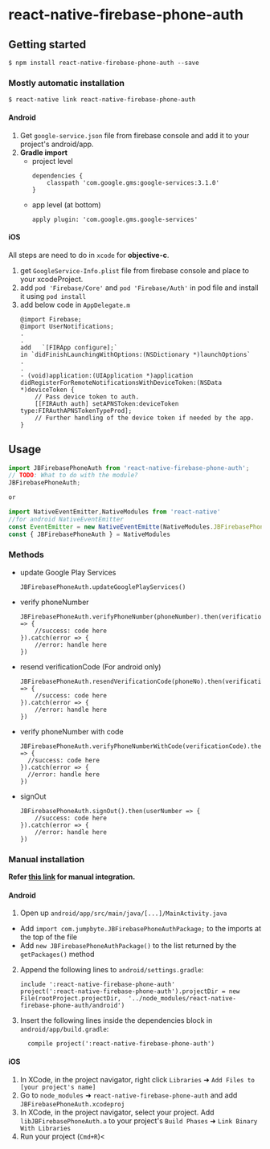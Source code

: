 
# react-native-firebase-phone-auth

## Getting started

`$ npm install react-native-firebase-phone-auth --save`

### Mostly automatic installation

`$ react-native link react-native-firebase-phone-auth`


#### Android

1) Get `google-service.json` file from firebase console and add it to your project's android/app.
2) **Gradle import** 
	- project level  
		```
		dependencies {
        	classpath 'com.google.gms:google-services:3.1.0'
    	}
		```
	- app level (at bottom)  
		```
		apply plugin: 'com.google.gms.google-services'
		```

#### iOS

All steps are need to do in `xcode` for **objective-c**.
1) get `GoogleService-Info.plist` file from firebase console and place  to your xcodeProject.
2) add `pod 'Firebase/Core'` and `pod 'Firebase/Auth'` in pod file and install it using `pod install`
3) add below code in `AppDelegate.m`
	```
	@import Firebase;
	@import UserNotifications;
	.
	.
	add   `[FIRApp configure];`
	in `didFinishLaunchingWithOptions:(NSDictionary *)launchOptions`
	.
	.
	- (void)application:(UIApplication *)application didRegisterForRemoteNotificationsWithDeviceToken:(NSData *)deviceToken {
  		// Pass device token to auth.
  		[[FIRAuth auth] setAPNSToken:deviceToken type:FIRAuthAPNSTokenTypeProd];
  		// Further handling of the device token if needed by the app.
	}
	```

## Usage
```javascript
import JBFirebasePhoneAuth from 'react-native-firebase-phone-auth';
// TODO: What to do with the module?
JBFirebasePhoneAuth;

or

import NativeEventEmitter,NativeModules from 'react-native'  
//for android NativeEventEmitter
const EventEmitter = new NativeEventEmitte(NativeModules.JBFirebasePhoneAuth) 
const { JBFirebasePhoneAuth } = NativeModules
```
### Methods
- update Google Play Services
	```
	JBFirebasePhoneAuth.updateGooglePlayServices()
	```
- verify phoneNumber 
	```
    JBFirebasePhoneAuth.verifyPhoneNumber(phoneNumber).then(verificationId => {
        //success: code here
    }).catch(error => {
        //error: handle here
    })
    ```
- resend verificationCode (For android only)
    ```
    JBFirebasePhoneAuth.resendVerificationCode(phoneNo).then(verificationId => {
        //success: code here
    }).catch(error => {
        //error: handle here
    })
    ```
- verify phoneNumber with code 
    ```
    JBFirebasePhoneAuth.verifyPhoneNumberWithCode(verificationCode).then(user => {
      //success: code here
    }).catch(error => {
      //error: handle here
    })
    ```
- signOut
    ```
    JBFirebasePhoneAuth.signOut().then(userNumber => {
        //success: code here
    }).catch(error => {
        //error: handle here
    })
	```



### Manual installation

**Refer [this link](https://bitbucket.org/JumpByte/firebase-phone-auth) for manual integration.**


#### Android

1. Open up `android/app/src/main/java/[...]/MainActivity.java`
  - Add `import com.jumpbyte.JBFirebasePhoneAuthPackage;` to the imports at the top of the file
  - Add `new JBFirebasePhoneAuthPackage()` to the list returned by the `getPackages()` method
2. Append the following lines to `android/settings.gradle`:
  	```
  	include ':react-native-firebase-phone-auth'
  	project(':react-native-firebase-phone-auth').projectDir = new File(rootProject.projectDir, 	'../node_modules/react-native-firebase-phone-auth/android')
  	```
3. Insert the following lines inside the dependencies block in `android/app/build.gradle`:
  	```
      compile project(':react-native-firebase-phone-auth')
  	```

#### iOS

1. In XCode, in the project navigator, right click `Libraries` ➜ `Add Files to [your project's name]`
2. Go to `node_modules` ➜ `react-native-firebase-phone-auth` and add `JBFirebasePhoneAuth.xcodeproj`
3. In XCode, in the project navigator, select your project. Add `libJBFirebasePhoneAuth.a` to your project's `Build Phases` ➜ `Link Binary With Libraries`
4. Run your project (`Cmd+R`)<
  